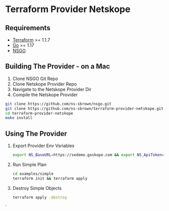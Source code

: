 # Terraform Provider Netskope




## Requirements

-	[Terraform](https://www.terraform.io/downloads.html) >= 1.1.7
-	[Go](https://golang.org/doc/install) >= 1.17
-   [NSGO](https://github.com/ns-sbrown/nsgo) 


## Building The Provider - on a Mac

1. Clone NSGO Git Repo
1. Clone Netskope Provider Repo
1. Navigate to the Netskope Provider Dir
1. Compile the Netskope Provider

```sh
git clone https://github.com/ns-sbrown/nsgo.git
git clone https://github.com/ns-sbrown/terraform-provider-netskope.git
cd terraform-provider-netskope
make install
```


## Using  The Provider
1. Export Provider Env Vsriables 
    ```sh 
    export NS_BaseURL=https://sedemo.goskope.com && export NS_ApiToken=1234567890
    ```
1. Run Simple Plan
    ```sh
    cd examples/simple
    terraform init && terraform apply
    ```
1. Destroy Simple Objects
    ```sh
    terraform apply -destroy
    ```



`